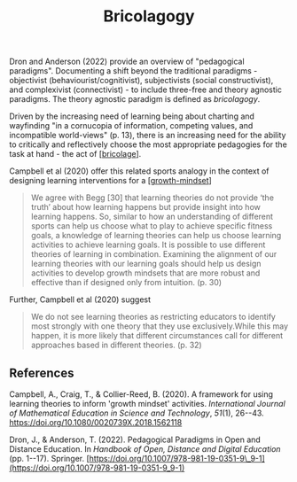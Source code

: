 ﻿---
backlinks:
- title: Bricolage
  url: /sense/Bricolage/bricolage.html
- title: My Teaching Philosophy
  url: /sense/Teaching/my-teaching-philosophy.html
title: Bricolagogy
---
Dron and Anderson (2022) provide an overview of "pedagogical paradigms". Documenting a shift beyond the traditional paradigms - objectivist (behaviourist/cognitivist), subjectivists (social constructivist), and complexivist (connectivist) - to include three-free and theory agnostic paradigms.  The theory agnostic paradigm is defined as _bricolagogy_.

Driven by the increasing need of learning being about charting and wayfinding "in a cornucopia of information, competing values, and incompatible world-views" (p. 13), there is an increasing need for the ability to critically and reflectively choose the most appropriate pedagogies for the task at hand - the act of [[bricolage]].

Campbell et al (2020) offer this related sports analogy in the context of designing learning interventions for a [[growth-mindset]]

> We agree with Begg [30] that learning theories do not provide ‘the truth’ about how learning happens but provide insight into how learning happens. So, similar to how an understanding of different sports can help us choose what to play to achieve specific fitness goals, a knowledge of learning theories can help us choose learning activities to achieve learning goals. It is possible to use different theories of learning in combination. Examining the alignment of our learning theories with our learning goals should help us design activities to develop growth mindsets that are more robust and effective than if designed only from intuition. (p. 30)

Further, Campbell et al (2020) suggest

> We do not see learning theories as restricting educators to identify most strongly with one theory that they use exclusively.While this may happen, it is more likely that different circumstances call for different approaches based in different theories. (p. 32)


## References

Campbell, A., Craig, T., & Collier-Reed, B. (2020). A framework for using learning theories to inform 'growth mindset' activities. *International Journal of Mathematical Education in Science and Technology*, *51*(1), 26--43. <https://doi.org/10.1080/0020739X.2018.1562118>

Dron, J., & Anderson, T. (2022). Pedagogical Paradigms in Open and Distance Education. In *Handbook of Open, Distance and Digital Education* (pp. 1--17). Springer. [https://doi.org/10.1007/978-981-19-0351-9\_9-1](https://doi.org/10.1007/978-981-19-0351-9_9-1)



[//begin]: # "Autogenerated link references for markdown compatibility"
[bricolage]: bricolage "Bricolage"
[growth-mindset]: ../Teaching/Mathematics/growth-mindset "Growth Mindset"
[//end]: # "Autogenerated link references"